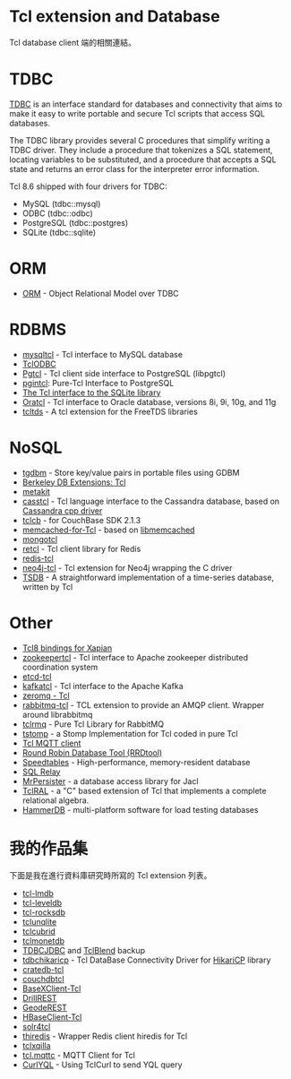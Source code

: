 Tcl extension and Database
=====

Tcl database client 端的相關連結。


TDBC
=====

[TDBC](http://tdbc.tcl.tk/index.cgi/index) is an interface standard
for databases and connectivity that aims to make it easy to write portable
and secure Tcl scripts that access SQL databases.

The TDBC library provides several C procedures that simplify writing a TDBC
driver. They include a procedure that tokenizes a SQL statement, locating
variables to be substituted, and a procedure that accepts a SQL state and
returns an error class for the interpreter error information.

Tcl 8.6 shipped with four drivers for TDBC:
* MySQL (tdbc::mysql)
* ODBC (tdbc::odbc)
* PostgreSQL (tdbc::postgres)
* SQLite (tdbc::sqlite)

ORM
=====

* [ORM](https://wiki.tcl.tk/26254) - Object Relational Model over TDBC


RDBMS
=====

* [mysqltcl](http://www.xdobry.de/mysqltcl/) - Tcl interface to MySQL database
* [TclODBC](https://sourceforge.net/projects/tclodbc/)
* [Pgtcl](http://flightaware.github.io/Pgtcl/) - Tcl client side interface to PostgreSQL (libpgtcl)
* [pgintcl](https://sourceforge.net/projects/pgintcl/): Pure-Tcl Interface to PostgreSQL
* [The Tcl interface to the SQLite library](http://www.sqlite.org/tclsqlite.html)
* [Oratcl](http://oratcl.sourceforge.net/) - Tcl interface to Oracle database, versions 8i, 9i, 10g, and 11g
* [tcltds](https://github.com/cloudsidekick/tcltds) - A tcl extension for the FreeTDS libraries


NoSQL
=====

* [tgdbm](http://www.vogel-nest.de/tgdbmqgdbm-library-for-tcl-version-0-5/) - Store key/value pairs
in portable files using GDBM
* [Berkeley DB Extensions: Tcl](https://docs.oracle.com/cd/E17276_01/html/programmer_reference/tcl.html)
* [metakit](https://git.jeelabs.org/jcw/metakit)
* [casstcl](https://github.com/flightaware/casstcl) - Tcl language interface to the Cassandra database,
based on [Cassandra cpp driver](https://github.com/datastax/cpp-driver)
* [tclcb](https://sourceforge.net/projects/tclfltk/files/Linux/Couchbase/) - for CouchBase SDK 2.1.3
* [memcached-for-Tcl](https://github.com/bovine/memcached-for-Tcl) - based on
[libmemcached](http://libmemcached.org/libMemcached.html)
* [mongotcl](https://github.com/flightaware/mongotcl)
* [retcl](https://github.com/gahr/retcl) - Tcl client library for Redis
* [redis-tcl](https://github.com/bradvoth/redis-tcl)
* [neo4j-tcl](https://icube-forge.unistra.fr/akress/neo4j-tcl/) - Tcl extension for Neo4j wrapping the C driver
* [TSDB](https://wiki.tcl.tk/41240) - A straightforward implementation of a time-series database, written by Tcl


Other
=====

* [Tcl8 bindings for Xapian](https://xapian.org/docs/bindings/tcl8/)
* [zookeepertcl](https://github.com/flightaware/zookeepertcl) - Tcl interface to Apache zookeeper distributed coordination system
* [etcd-tcl](https://github.com/efrecon/etcd-tcl)
* [kafkatcl](https://github.com/flightaware/kafkatcl) - Tcl interface to the Apache Kafka
* [zeromq - Tcl](http://zeromq.org/bindings:tcl)
* [rabbitmq-tcl](https://github.com/dereckson/rabbitmq-tcl) - TCL extension to provide an AMQP client. Wrapper around librabbitmq
* [tclrmq](https://github.com/flightaware/tclrmq) - Pure Tcl Library for RabbitMQ
* [tstomp](https://github.com/siemens/tstomp) - a Stomp Implementation for Tcl coded in pure Tcl
* [Tcl MQTT client](https://chiselapp.com/user/schelte/repository/mqtt/home)
* [Round Robin Database Tool (RRDtool)](http://oss.oetiker.ch/rrdtool/)
* [Speedtables](http://flightaware.github.io/speedtables/) - High-performance, memory-resident database
* [SQL Relay](http://wiki.tcl.tk/9242)
* [MrPersister](http://wiki.tcl.tk/21669) - a database access library for Jacl
* [TclRAL](http://repos.modelrealization.com/cgi-bin/fossil/tclral/index) - a "C" based extension of Tcl
that implements a complete relational algebra.
* [HammerDB](http://www.hammerdb.com/) - multi-platform software for load testing databases


我的作品集
=====

下面是我在進行資料庫研究時所寫的 Tcl extension 列表。

* [tcl-lmdb](https://github.com/ray2501/tcl-lmdb)
* [tcl-leveldb](https://github.com/ray2501/tcl-leveldb)
* [tcl-rocksdb](https://github.com/ray2501/tcl-rocksdb)
* [tclunqlite](https://github.com/ray2501/tclunqlite)
* [tclcubrid](https://github.com/ray2501/tclcubrid)
* [tclmonetdb](https://github.com/ray2501/tclmonetdb)
* [TDBCJDBC](https://github.com/ray2501/TDBCJDBC) and [TclBlend](https://github.com/ray2501/tclBlend) backup
* [tdbchikaricp](https://github.com/ray2501/tdbchikaricp) - Tcl DataBase Connectivity Driver for
[HikariCP](http://brettwooldridge.github.io/HikariCP/) library
* [cratedb-tcl](https://github.com/ray2501/cratedb-tcl)
* [couchdbtcl](https://github.com/ray2501/couchdbtcl)
* [BaseXClient-Tcl](https://github.com/ray2501/BaseXClient-Tcl)
* [DrillREST](https://github.com/ray2501/DrillREST)
* [GeodeREST](https://github.com/ray2501/GeodeREST)
* [HBaseClient-Tcl](https://github.com/ray2501/HBaseClient-Tcl)
* [solr4tcl](https://github.com/ray2501/solr4tcl)
* [thiredis](https://github.com/ray2501/thiredis) - Wrapper Redis client hiredis for Tcl
* [tclxqilla](https://github.com/ray2501/tclxqilla)
* [tcl.mqttc](https://github.com/ray2501/tcl.mqttc) - MQTT Client for Tcl
* [CurlYQL](https://github.com/ray2501/CurlYQL) - Using TclCurl to send YQL query


